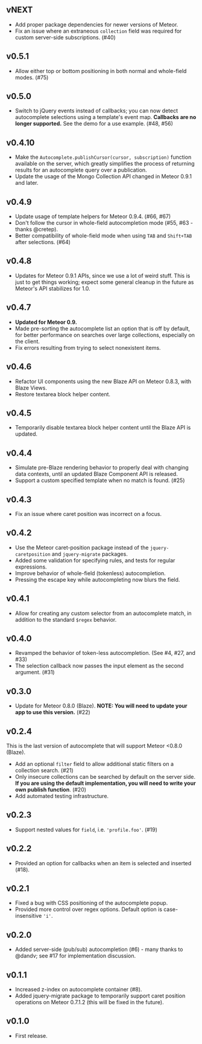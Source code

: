 ## vNEXT

* Add proper package dependencies for newer versions of Meteor.
* Fix an issue where an extraneous `collection` field was required for custom server-side subscriptions. (#40)

## v0.5.1

* Allow either top or bottom positioning in both normal and whole-field modes. (#75)

## v0.5.0

* Switch to jQuery events instead of callbacks; you can now detect autocomplete selections using a template's event map. **Callbacks are no longer supported.** See the demo for a use example. (#48, #56)

## v0.4.10

* Make the `Autocomplete.publishCursor(cursor, subscription)` function available on the server, which greatly simplifies the process of returning results for an autocomplete query over a publication.
* Update the usage of the Mongo Collection API changed in Meteor 0.9.1 and later. 

## v0.4.9

* Update usage of template helpers for Meteor 0.9.4. (#66, #67)
* Don't follow the cursor in whole-field autocompletion mode (#55, #63 -thanks @cretep).
* Better compatibility of whole-field mode when using `TAB` and `Shift+TAB` after selections. (#64) 

## v0.4.8

* Updates for Meteor 0.9.1 APIs, since we use a lot of weird stuff. This is just to get things working; expect some general cleanup in the future as Meteor's API stabilizes for 1.0.

## v0.4.7

* **Updated for Meteor 0.9.**
* Made pre-sorting the autocomplete list an option that is off by default, for better performance on searches over large collections, especially on the client.
* Fix errors resulting from trying to select nonexistent items.

## v0.4.6

* Refactor UI components using the new Blaze API on Meteor 0.8.3, with Blaze Views.
* Restore textarea block helper content.

## v0.4.5

* Temporarily disable textarea block helper content until the Blaze API is updated.

## v0.4.4

* Simulate pre-Blaze rendering behavior to properly deal with changing data contexts, until an updated Blaze Component API is released.
* Support a custom specified template when no match is found. (#25)

## v0.4.3

* Fix an issue where caret position was incorrect on a focus.

## v0.4.2

* Use the Meteor caret-position package instead of the `jquery-caretposition` and `jquery-migrate` packages.
* Added some validation for specifying rules, and tests for regular expressions.
* Improve behavior of whole-field (tokenless) autocompletion.
* Pressing the escape key while autocompleting now blurs the field.

## v0.4.1

* Allow for creating any custom selector from an autocomplete match, in addition to the standard `$regex` behavior.

## v0.4.0

* Revamped the behavior of token-less autocompletion. (See #4, #27, and #33)
* The selection callback now passes the input element as the second argument. (#31)

## v0.3.0

* Update for Meteor 0.8.0 (Blaze). **NOTE: You will need to update your app to use this version.** (#22)

## v0.2.4

This is the last version of autocomplete that will support Meteor <0.8.0 (Blaze).

* Add an optional `filter` field to allow additional static filters on a collection search. (#21)
* Only insecure collections can be searched by default on the server side. **If you are using the default implementation, you will need to write your own publish function**. (#20)
* Add automated testing infrastructure.

## v0.2.3

* Support nested values for `field`, i.e. `'profile.foo'`. (#19)

## v0.2.2

* Provided an option for callbacks when an item is selected and inserted (#18).

## v0.2.1

* Fixed a bug with CSS positioning of the autocomplete popup.
* Provided more control over regex options. Default option is case-insensitive `'i'`.

## v0.2.0

* Added server-side (pub/sub) autocompletion (#6) - many thanks to @dandv; see #17 for implementation discussion.

## v0.1.1

* Increased z-index on autocomplete container (#8).
* Added jquery-migrate package to temporarily support caret position operations on Meteor 0.7.1.2 (this will be fixed in the future).

## v0.1.0

* First release.
